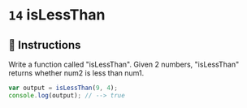 # `14` isLessThan

## 📝 Instructions

Write a function called "isLessThan".
Given 2 numbers, "isLessThan" returns whether num2 is less than num1.

```Javascript
var output = isLessThan(9, 4);
console.log(output); // --> true
```